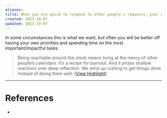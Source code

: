 ```yaml
---
aliases: 
title: When you are quick to respond to other people's requests, your work is dictated by their calendars rather than your own priorities
created: 2023-10-07
updated: 2023-10-07
---
```

In some circumstances this is what we want, but often you will be better off having your own priorities and spending time on the most important/impactful tasks.

> Being reachable around the clock means living at the mercy of other people’s calendars. It’s a recipe for burnout. And it prizes shallow reactions over deep reflection. We wind up rushing to get things done instead of doing them well. ([View Highlight](https://read.readwise.io/read/01h5abdh0csxrrm4d5mtmqr9ph))

---
# References
* 
